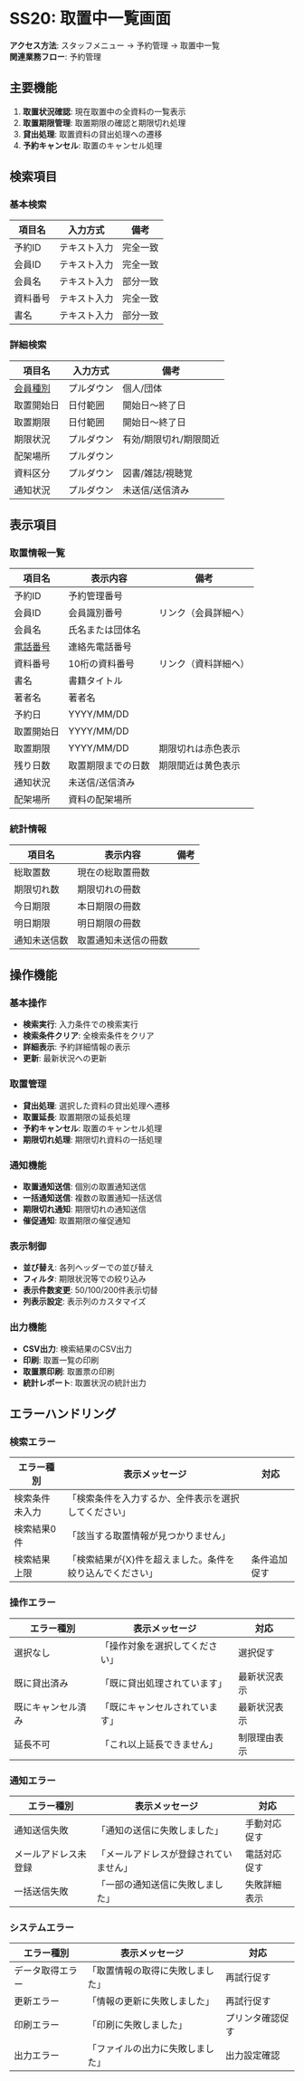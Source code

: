 # SS20: 取置中一覧画面

**アクセス方法**: スタッフメニュー → 予約管理 → 取置中一覧  
**関連業務フロー**: 予約管理

## 主要機能
1. **取置状況確認**: 現在取置中の全資料の一覧表示
2. **取置期限管理**: 取置期限の確認と期限切れ処理
3. **貸出処理**: 取置資料の貸出処理への遷移
4. **予約キャンセル**: 取置のキャンセル処理

## 検索項目

### 基本検索
| 項目名 | 入力方式 | 備考 |
|--------|----------|------|
| 予約ID | テキスト入力 | 完全一致 |
| 会員ID | テキスト入力 | 完全一致 |
| 会員名 | テキスト入力 | 部分一致 |
| 資料番号 | テキスト入力 | 完全一致 |
| 書名 | テキスト入力 | 部分一致 |

### 詳細検索
| 項目名 | 入力方式 | 備考 |
|--------|----------|------|
| [会員種別](02_基本設計/0202_項目定義一覧/項目定義一覧.md#会員種別) | プルダウン | 個人/団体 |
| 取置開始日 | 日付範囲 | 開始日～終了日 |
| 取置期限 | 日付範囲 | 開始日～終了日 |
| 期限状況 | プルダウン | 有効/期限切れ/期限間近 |
| 配架場所 | プルダウン | |
| 資料区分 | プルダウン | 図書/雑誌/視聴覚 |
| 通知状況 | プルダウン | 未送信/送信済み |

## 表示項目

### 取置情報一覧
| 項目名 | 表示内容 | 備考 |
|--------|----------|------|
| 予約ID | 予約管理番号 | |
| 会員ID | 会員識別番号 | リンク（会員詳細へ） |
| 会員名 | 氏名または団体名 | |
| [電話番号](02_基本設計/0202_項目定義一覧/項目定義一覧.md#電話番号) | 連絡先電話番号 | |
| 資料番号 | 10桁の資料番号 | リンク（資料詳細へ） |
| 書名 | 書籍タイトル | |
| 著者名 | 著者名 | |
| 予約日 | YYYY/MM/DD | |
| 取置開始日 | YYYY/MM/DD | |
| 取置期限 | YYYY/MM/DD | 期限切れは赤色表示 |
| 残り日数 | 取置期限までの日数 | 期限間近は黄色表示 |
| 通知状況 | 未送信/送信済み | |
| 配架場所 | 資料の配架場所 | |

### 統計情報
| 項目名 | 表示内容 | 備考 |
|--------|----------|------|
| 総取置数 | 現在の総取置冊数 | |
| 期限切れ数 | 期限切れの冊数 | |
| 今日期限 | 本日期限の冊数 | |
| 明日期限 | 明日期限の冊数 | |
| 通知未送信数 | 取置通知未送信の冊数 | |

## 操作機能

### 基本操作
- **検索実行**: 入力条件での検索実行
- **検索条件クリア**: 全検索条件をクリア
- **詳細表示**: 予約詳細情報の表示
- **更新**: 最新状況への更新

### 取置管理
- **貸出処理**: 選択した資料の貸出処理へ遷移
- **取置延長**: 取置期限の延長処理
- **予約キャンセル**: 取置のキャンセル処理
- **期限切れ処理**: 期限切れ資料の一括処理

### 通知機能
- **取置通知送信**: 個別の取置通知送信
- **一括通知送信**: 複数の取置通知一括送信
- **期限切れ通知**: 期限切れの通知送信
- **催促通知**: 取置期限の催促通知

### 表示制御
- **並び替え**: 各列ヘッダーでの並び替え
- **フィルタ**: 期限状況等での絞り込み
- **表示件数変更**: 50/100/200件表示切替
- **列表示設定**: 表示列のカスタマイズ

### 出力機能
- **CSV出力**: 検索結果のCSV出力
- **印刷**: 取置一覧の印刷
- **取置票印刷**: 取置票の印刷
- **統計レポート**: 取置状況の統計出力

## エラーハンドリング

### 検索エラー
| エラー種別 | 表示メッセージ | 対応 |
|-----------|---------------|-----|
| 検索条件未入力 | 「検索条件を入力するか、全件表示を選択してください」 | |
| 検索結果0件 | 「該当する取置情報が見つかりません」 | |
| 検索結果上限 | 「検索結果が{X}件を超えました。条件を絞り込んでください」 | 条件追加促す |

### 操作エラー
| エラー種別 | 表示メッセージ | 対応 |
|-----------|---------------|-----|
| 選択なし | 「操作対象を選択してください」 | 選択促す |
| 既に貸出済み | 「既に貸出処理されています」 | 最新状況表示 |
| 既にキャンセル済み | 「既にキャンセルされています」 | 最新状況表示 |
| 延長不可 | 「これ以上延長できません」 | 制限理由表示 |

### 通知エラー
| エラー種別 | 表示メッセージ | 対応 |
|-----------|---------------|-----|
| 通知送信失敗 | 「通知の送信に失敗しました」 | 手動対応促す |
| メールアドレス未登録 | 「メールアドレスが登録されていません」 | 電話対応促す |
| 一括送信失敗 | 「一部の通知送信に失敗しました」 | 失敗詳細表示 |

### システムエラー
| エラー種別 | 表示メッセージ | 対応 |
|-----------|---------------|-----|
| データ取得エラー | 「取置情報の取得に失敗しました」 | 再試行促す |
| 更新エラー | 「情報の更新に失敗しました」 | 再試行促す |
| 印刷エラー | 「印刷に失敗しました」 | プリンタ確認促す |
| 出力エラー | 「ファイルの出力に失敗しました」 | 出力設定確認 |